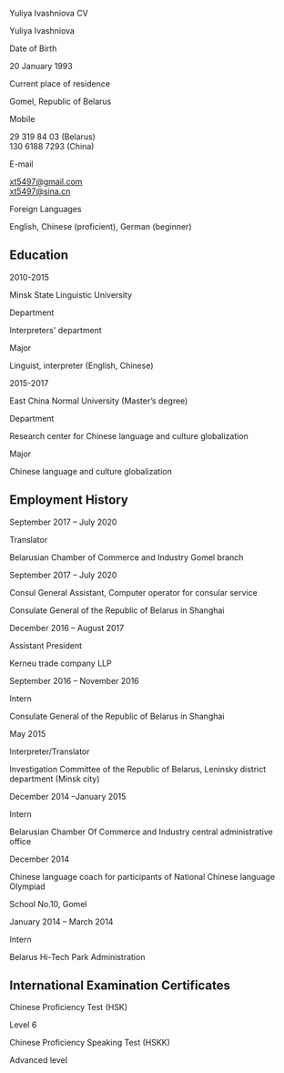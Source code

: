 Yuliya Ivashniova CV 

Yuliya Ivashniova

Date of Birth

20 January 1993

Current place of residence

Gomel, Republic of Belarus

Mobile

29 319 84 03 (Belarus)  
130 6188 7293 (China)

E-mail

xt5497@gmail.com  
xt5497@sina.cn

Foreign Languages

English, Chinese (proficient), German (beginner)

Education
---------

2010-2015

Minsk State Linguistic University

Department

Interpreters' department

Major

Linguist, interpreter (English, Chinese)

2015-2017

East China Normal University (Master’s degree)

Department

Research center for Chinese language and culture globalization

Major

Chinese language and culture globalization

Employment History
------------------

September 2017 – July 2020

Translator

Belarusian Chamber of Commerce and Industry Gomel branch

September 2017 – July 2020

Consul General Assistant, Computer operator for consular service

Consulate General of the Republic of Belarus in Shanghai

December 2016 – August 2017

Assistant President

Kerneu trade company LLP

September 2016 – November 2016

Intern

Consulate General of the Republic of Belarus in Shanghai

May 2015

Interpreter/Translator

Investigation Committee of the Republic of Belarus, Leninsky district department (Minsk city)

December 2014 –January 2015

Intern

Belarusian Chamber Of Commerce and Industry central administrative office

December 2014

Chinese language coach for participants of National Chinese language Olympiad

School No.10, Gomel

January 2014 – March 2014

Intern

Belarus Hi-Tech Park Administration

International Examination Certificates
--------------------------------------

Chinese Proficiency Test (HSK)

Level 6

Chinese Proficiency Speaking Test (HSKK)

Advanced level